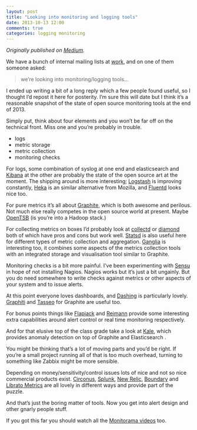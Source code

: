 ```yaml
---
layout: post
title: "Looking into monitoring and logging tools"
date: 2013-10-13 12:00
comments: true
categories: logging monitoring
---
```


_Originally published on [Medium](https://medium.com/p/1cbb173faa3a)._

We have a bunch of internal mailing lists at [work](http://digital.cabinetoffice.gov.uk/), and on one of them someone asked:

> we’re looking into monitoring/logging tools…

I ended up writing a bit of a long reply which a few people found useful, so I thought I’d repost it here for posterity. I’m sure this will date but I think it’s a reasonable snapshot of the state of open source monitoring tools at the end of 2013.

Simply put, think about four elements and you won’t be far off on the
technical front. Miss one and you’re probably in trouble.

* logs
* metric storage
* metric collection
* monitoring checks

For logs, some combination of syslog at one end and elasticsearch and
[Kibana](http://www.elasticsearch.org/overview/kibana/) at the other are probably the state of the open source art at
the moment. The shipping around is more interesting; [Logstash](http://logstash.net/) is improving constantly, [Heka](http://heka-docs.readthedocs.org/en/latest/) is an similar alternative from Mozilla, and [Fluentd](http://fluentd.org/) looks nice too.

For pure metrics it’s all about [Graphite](http://graphite.wikidot.com/), which is both awesome and
perilous. Not much else really competes in the open source world at
present. Maybe [OpenTSB](http://opentsdb.net/) (is you’re into a Hadoop stack.)

For collecting metrics on boxes I’d probably look at [collectd](http://collectd.org/) or [diamond](https://github.com/BrightcoveOS/Diamond) both of which have pros and cons but work well. [Statsd](https://github.com/etsy/statsd/) is also useful here for different types of metric collection and aggregation. [Ganglia](http://ganglia.sourceforge.net/) is interesting too, it combines some aspects of the metrics collection tools with an integrated storage and visualisation tool similar to Graphite.

Monitoring checks is a bit more painful. I’ve been experimenting with [Sensu](http://sensuapp.org/) in hope of not installing Nagios. Nagios works but it’s just a bit ungainly. But you do need somewhere to write checks against metrics or other aspects of your system and to issue alerts.

At this point everyone loves dashboards, and [Dashing](http://shopify.github.io/dashing/) is particularly lovely. [Graphiti](https://github.com/paperlesspost/graphiti) and [Tasseo](https://github.com/obfuscurity/tasseo) for Graphite are useful too.

For bonus points things like [Flapjack](http://flapjack.io/) and [Reimann](http://riemann.io/) provide some interesting extra capabilities around alert control or real time monitoring respectively.

And for that elusive top of the class grade take a look at [Kale](http://codeascraft.com/2013/06/11/introducing-kale/), which provides anomaly detection on top of Graphite and Elasticsearch .

You might be thinking that’s a lot of moving parts and you’d be right. If you’re a small project running all of that is too much overhead, turning to something like Zabbix might be more sensible.

Depending on money/sensitivity/control issues lots of nice and not so
nice commercial products exist. [Circonus](http://www.circonus.com/), [Splunk](http://www.splunk.com/), [New Relic](http://newrelic.com/), [Boundary](http://boundary.com/) and [Librato Metrics](https://metrics.librato.com/) are all lovely in different ways and provide part of the puzzle.

And that’s just the boring matter of tools. Now you get into alert design and other gnarly people stuff.

If you got this far you should watch all the [Monitorama videos](http://vimeo.com/monitorama) too.
